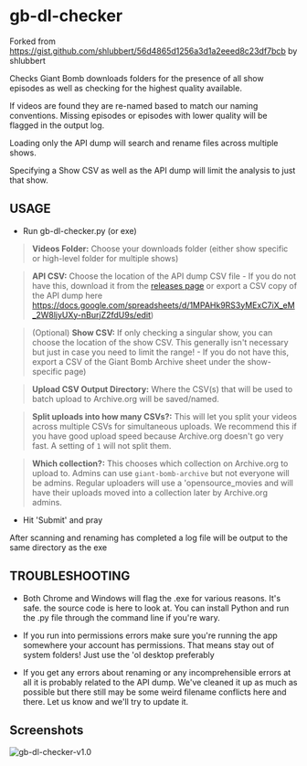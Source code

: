# gb-dl-checker

Forked from https://gist.github.com/shlubbert/56d4865d1256a3d1a2eeed8c23df7bcb by shlubbert

Checks Giant Bomb downloads folders for the presence of all show episodes as well as checking for the highest quality available.

If videos are found they are re-named based to match our naming conventions. Missing episodes or episodes with lower quality will
be flagged in the output log.

Loading only the API dump will search and rename files across multiple shows. 

Specifying a Show CSV as well as the API dump will limit the analysis to just that show.

## USAGE
- Run gb-dl-checker.py (or exe)
> **Videos Folder:**
Choose your downloads folder (either show specific or high-level folder for multiple shows)


> **API CSV:**
Choose the location of the API dump CSV file
    - If you do not have this, download it from the [releases page](https://github.com/muffinsAKA/gb-dl-checker/releases/tag/API-Dump-1.0) or export a CSV copy of the API dump here https://docs.google.com/spreadsheets/d/1MPAHk9RS3yMExC7iX_eM_2W8ljyUXy-nBurjZ2fdU9s/edit)


> (Optional) **Show CSV:** If only checking a singular show, you can choose the location of the show CSV. This generally isn't necessary but just in case you need to limit the range!
    - If you do not have this, export a CSV of the Giant Bomb Archive sheet under the show-specific page)

> **Upload CSV Output Directory:** Where the CSV(s) that will be used to batch upload to Archive.org will be saved/named.

> **Split uploads into how many CSVs?:**
This will let you split your videos across multiple CSVs for simultaneous uploads. We recommend this if you have good upload speed because Archive.org doesn't go very fast. A setting of ``1`` will not split them.

> **Which collection?:** This chooses which collection on Archive.org to upload to.  Admins can use `giant-bomb-archive` but not everyone will be admins. Regular uploaders will use a 'opensource_movies and will have their uploads moved into a collection later by Archive.org admins.

- Hit 'Submit' and pray

After scanning and renaming has completed a log file will be output to the same directory as the exe

## TROUBLESHOOTING

- Both Chrome and Windows will flag the .exe for various reasons. It's safe. the source code is here to look at. You can install Python and run the .py file  through the command line if you're wary.

- If you run into permissions errors make sure you're running the app somewhere your account has permissions. That means stay out of system folders! Just use the 'ol desktop preferably

- If you get any errors about renaming or any incomprehensible errors at all it is probably related to the API dump. We've cleaned it up as much as possible but there still may be some weird filename conflicts here and there. Let us know and we'll try to update it.

## Screenshots
![gb-dl-checker-v1.0](https://user-images.githubusercontent.com/18468361/217717354-318e3a5d-93d3-496f-8562-35659c577a7d.png)

